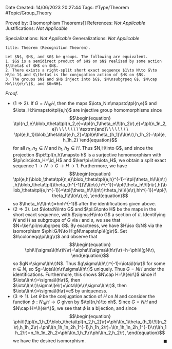 <div class="topSpace"></div>

Date Created: 14/06/2023 20:27:44
Tags: #Type/Theorem #Topic/Group_Theory

Proved by: [[Isomorphism Theorems]]
References: <i>Not Applicable</i>
Justifications: <i>Not Applicable</i>

Specializations: <i>Not Applicable</i>
Generalizations: <i>Not Applicable</i>

``` ad-Theorem
title: Theorem (Recognition Theorem).

Let $N$, $H$, and $G$ be groups. The following are equivalent.
1. $G$ is a semidirect product of $H$ on $N$ realized by some action $\theta$ of $H$ on $N$.
2. There exists a right-split short exact sequence $1\to N\to G\to H\to 1$ and $\theta$ is the conjugation action of $H$ on $N$.
3. The groups $N$ and $H$ inject into $G$, $N\nsubgrpeq G$, $N\cap H=\l\{e\r\}$, and $G=NH$.

```

<i>Proof.</i>
* ($1\Rightarrow2$). If $G=N\semi_\theta H$, then the maps $\iota_N:n\mapsto\tpl{n,e}$ and $\iota_H:h\mapsto\tpl{e,h}$ are injective group homomorphisms since
$$\begin{equation}
    \tpl{n_1,e}\blob_\theta\tpl{n_2,e}=\tpl{n_1\theta_e\!\l(n_2\r),e}=\tpl{n_1n_2,e}\ \ \ \ \ \ \ \ \textrm{and}\ \ \ \ \ \ \ \ \tpl{e,h_1}\blob_\theta\tpl{e,h_2}=\tpl{e\theta_{h_1}\!\l(e\r),h_1h_2}=\tpl{e,h_1h_2}
\end{equation}$$
for all $n_1,n_2\in N$ and $h_1,h_2\in H$. Thus $N,H\into G$, and since the projection $\pi:\tpl{n,h}\mapsto h$ is a surjective homomorphism with $\pi\circ\iota_H=\id_H$ and $\ker\pi=\im\iota_H$, we obtain a split exact sequence $1\to N\to G\to H\to1$. Furthermore, we have
$$\begin{equation}
    \tpl{e,h}\blob_\theta\tpl{n,e}\blob_\theta\tpl{e,h}^{-1}=\tpl{\theta_h\!\l(n\r),h}\blob_\theta\tpl{\theta_{h^{-1}}\!\l(e\r),h^{-1}}=\tpl{\theta_h\!\l(n\r),h}\blob_\theta\tpl{e,h^{-1}}=\tpl{\theta_h\!\l(n\r)\theta_h\!\l(e\r),hh^{-1}}=\tpl{\theta_h\!\l(n\r),e},
\end{equation}$$
so $\theta_h\!\l(n\r)=hnh^{-1}$ after the identifications given above.
* ($2\Rightarrow3$). Let $\iota:N\into G$ and $\pi:G\onto H$ be the maps in the short exact sequence, with $\sigma:H\into G$ a section of $\pi$. Identifying $N$ and $H$ as subgroups of $G$ via $\iota$ and $s$, we see that $N=\ker\pi\nsubgrpeq G$. By exactness, we have $H\iso G/N$ via the isomorphism $\phi:G/N\to H:gN\mapsto\pi\l(g\r)$. Set $h\coloneqq\pi\l(g\r)$ and observe that
$$\begin{equation}
    \phi\l(\sigma\l(h\r)N\r)=\alpha\l(\sigma\l(h\r)\r)=h=\phi\l(gN\r),
\end{equation}$$
so $gN=\sigma\l(h\r)N$. Thus $g\sigma\l(h\r)^{-1}=\iota\l(n\r)$ for some $n\in N$, so $g=\iota\l(n\r)\sigma\l(h\r)$ uniquely. Thus $G=NH$ under the identifications. Furthermore, this shows $N\cap H=\l\{e\r\}$ since if $\iota\l(n\r)=\sigma\l(h\r)$, then $\iota\l(n\r)\sigma\l(e\r)=\iota\l(e\r)\sigma\l(h\r)$, then $\iota\l(n\r)=\sigma\l(h\r)=e$ by uniqueness.
* ($3\Rightarrow1$). Let $\theta$ be the conjugation action of $H$ on $N$ and consider the function $\phi:N\semi_\theta H\to G$ given by $\tpl{n,h}\to nh$. Since $G=NH$ and $N\cap H=\l\{e\r\}$, we see that $\phi$ is a bijection, and since
$$\begin{equation}
    \phi\l(\tpl{n_1,h_1}\blob_\theta\tpl{n_2,h_2}\r)=\phi\l(n_1\theta_{h_1}\!\l(n_2\r),h_1h_2\r)=\phi\l(n_1h_1n_2h_1^{-1},h_1h_2\r)=\l(n_1h_1n_2h_1^{-1}\r)\l(h_1h_2\r)=n_1h_1n_2h_2=\phi\l(n_1,h_1\r)\phi\l(n_2,h_2\r),
\end{equation}$$
we have the desired isomorphism.<span style="float:right;">$\blacksquare$</span>
